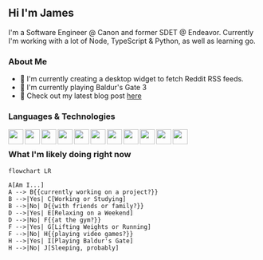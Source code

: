 ## Hi I'm James 
I'm a Software Engineer @ Canon and former SDET @ Endeavor. Currently I'm working with a lot of Node, TypeScript & Python, as well as learning go.

### About Me
- 🌱 I'm currently creating a desktop widget to fetch Reddit RSS feeds.
- 🎲 I'm currently playing Baldur's Gate 3
- 💬 Check out my latest blog post [here](https://jfcastro.dev)

### Languages & Technologies
<img width="30px" align="left" src='https://cdn.jsdelivr.net/gh/devicons/devicon/icons/python/python-original.svg'>
<img width="30px" align="left" src='https://cdn.jsdelivr.net/gh/devicons/devicon/icons/typescript/typescript-original.svg'>
<img width="30px" align="left" src='https://cdn.jsdelivr.net/gh/devicons/devicon/icons/javascript/javascript-original.svg'>
<img width="30px" align="left" src='https://cdn.jsdelivr.net/gh/devicons/devicon/icons/go/go-original.svg'>
<img width="30px" align="left" src='https://cdn.jsdelivr.net/gh/devicons/devicon/icons/java/java-original.svg'>
<img width="30px" align="left" src='https://cdn.jsdelivr.net/gh/devicons/devicon/icons/nodejs/nodejs-original.svg'>
<img width="30px" align="left" src='https://cdn.jsdelivr.net/gh/devicons/devicon/icons/react/react-original.svg'>
<img width="30px" align="left" src='https://cdn.jsdelivr.net/gh/devicons/devicon/icons/postgresql/postgresql-original.svg'>
<img width="30px" align="left" src='https://cdn.jsdelivr.net/gh/devicons/devicon/icons/redis/redis-original.svg'>
<img width="30px" align="left" src='https://cdn.jsdelivr.net/gh/devicons/devicon/icons/kubernetes/kubernetes-plain.svg'>
<img width="30px" align="left" src='https://cdn.jsdelivr.net/gh/devicons/devicon/icons/docker/docker-original.svg'>
<br>


### What I'm likely doing right now

```mermaid
flowchart LR

A[Am I...]
A --> B{{currently working on a project?}}
B -->|Yes| C[Working or Studying]
B -->|No| D{{with friends or family?}}
D -->|Yes| E[Relaxing on a Weekend]
D -->|No| F{{at the gym?}}
F -->|Yes| G[Lifting Weights or Running]
F -->|No| H{{playing video games?}}
H -->|Yes| I[Playing Baldur's Gate]
H -->|No| J[Sleeping, probably]
```
<!--
**jamescastro98/jamescastro98** is a ✨ _special_ ✨ repository because its `README.md` (this file) appears on your GitHub profile.

Here are some ideas to get you started:

- 🔭 I’m currently working on ...
- 🌱 I’m currently learning ...
- 👯 I’m looking to collaborate on ...
- 🤔 I’m looking for help with ...
- 💬 Ask me about ...
- 📫 How to reach me: ...
- 😄 Pronouns: ...
- ⚡ Fun fact: ...
-->
